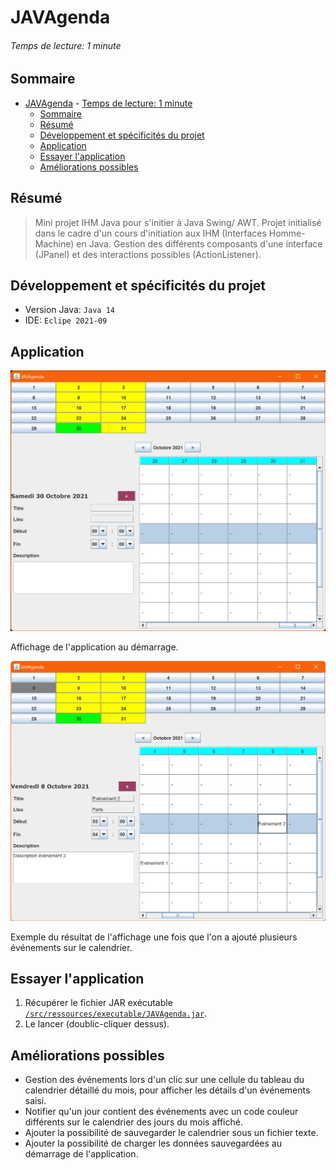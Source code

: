 # JAVAgenda

###### Temps de lecture: 1 minute

## Sommaire

- [JAVAgenda](#javagenda)
          - [Temps de lecture: 1 minute](#temps-de-lecture-1-minute)
  - [Sommaire](#sommaire)
  - [Résumé](#résumé)
  - [Développement et spécificités du projet](#développement-et-spécificités-du-projet)
  - [Application](#application)
  - [Essayer l'application](#essayer-lapplication)
  - [Améliorations possibles](#améliorations-possibles)

## Résumé

> Mini projet IHM Java pour s'initier à Java Swing/ AWT.
> Projet initialisé dans le cadre d'un cours d'initiation aux IHM (Interfaces Homme-Machine) en Java.
> Gestion des différents composants d'une interface (JPanel) et des interactions possibles (ActionListener).

## Développement et spécificités du projet

- Version Java: `Java 14`
- IDE: `Eclipe 2021-09`

## Application

![Capture d'écran 1](/src/ressources/images/JAVAgenda-001.png)

Affichage de l'application au démarrage.

![Capture d'écran 1](/src/ressources/images/JAVAgenda-002.png)

Exemple du résultat de l'affichage une fois que l'on a ajouté plusieurs événements sur le calendrier.

## Essayer l'application

1. Récupérer le fichier JAR exécutable [`/src/ressources/executable/JAVAgenda.jar`](/src/ressources/executable/JAVAgenda.jar).
2. Le lancer (doublic-cliquer dessus).

## Améliorations possibles

- Gestion des événements lors d'un clic sur une cellule du tableau du calendrier détaillé du mois, pour afficher les détails d'un événements saisi.
- Notifier qu'un jour contient des événements avec un code couleur différents sur le calendrier des jours du mois affiché.
- Ajouter la possibilité de sauvegarder le calendrier sous un fichier texte.
- Ajouter la possibilité de charger les données sauvegardées au démarrage de l'application.